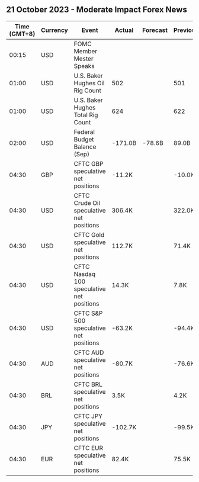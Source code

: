 ## 21 October 2023 - Moderate Impact Forex News

| Time (GMT+8) | Currency | Event | Actual | Forecast | Previous |
|------|----------|-------|--------|----------|----------|
| 00:15 | USD | FOMC Member Mester Speaks |  |  |  |
| 01:00 | USD | U.S. Baker Hughes Oil Rig Count | 502 |  | 501 |
| 01:00 | USD | U.S. Baker Hughes Total Rig Count | 624 |  | 622 |
| 02:00 | USD | Federal Budget Balance (Sep) | -171.0B | -78.6B | 89.0B |
| 04:30 | GBP | CFTC GBP speculative net positions | -11.2K |  | -10.0K |
| 04:30 | USD | CFTC Crude Oil speculative net positions | 306.4K |  | 322.0K |
| 04:30 | USD | CFTC Gold speculative net positions | 112.7K |  | 71.4K |
| 04:30 | USD | CFTC Nasdaq 100 speculative net positions | 14.3K |  | 7.8K |
| 04:30 | USD | CFTC S&P 500 speculative net positions | -63.2K |  | -94.4K |
| 04:30 | AUD | CFTC AUD speculative net positions | -80.7K |  | -76.6K |
| 04:30 | BRL | CFTC BRL speculative net positions | 3.5K |  | 4.2K |
| 04:30 | JPY | CFTC JPY speculative net positions | -102.7K |  | -99.5K |
| 04:30 | EUR | CFTC EUR speculative net positions | 82.4K |  | 75.5K |
